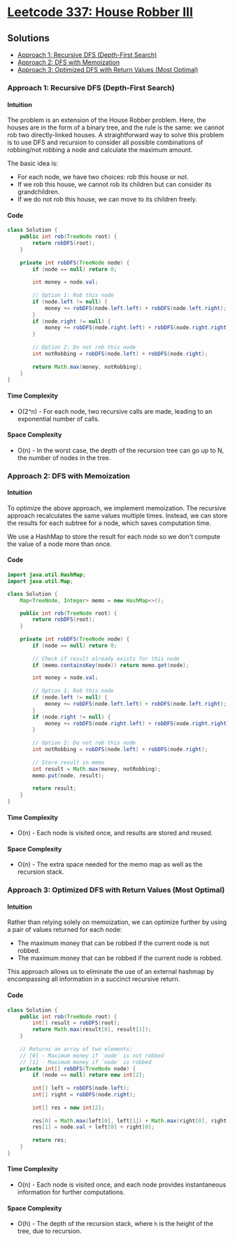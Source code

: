 # [Leetcode 337: House Robber III](https://leetcode.com/problems/house-robber-iii/)

## Solutions
- [Approach 1: Recursive DFS (Depth-First Search)](#approach-1-recursive-dfs-depth-first-search)
- [Approach 2: DFS with Memoization](#approach-2-dfs-with-memoization)
- [Approach 3: Optimized DFS with Return Values (Most Optimal)](#approach-3-optimized-dfs-with-return-values-most-optimal)

### Approach 1: Recursive DFS (Depth-First Search)

#### Intuition
The problem is an extension of the House Robber problem. Here, the houses are in the form of a binary tree, and the rule is the same: we cannot rob two directly-linked houses. A straightforward way to solve this problem is to use DFS and recursion to consider all possible combinations of robbing/not robbing a node and calculate the maximum amount.

The basic idea is:
- For each node, we have two choices: rob this house or not.
- If we rob this house, we cannot rob its children but can consider its grandchildren.
- If we do not rob this house, we can move to its children freely.

#### Code
```java
class Solution {
    public int rob(TreeNode root) {
        return robDFS(root);
    }
    
    private int robDFS(TreeNode node) {
        if (node == null) return 0;
        
        int money = node.val;
        
        // Option 1: Rob this node
        if (node.left != null) {
            money += robDFS(node.left.left) + robDFS(node.left.right);
        }
        if (node.right != null) {
            money += robDFS(node.right.left) + robDFS(node.right.right);
        }
        
        // Option 2: Do not rob this node
        int notRobbing = robDFS(node.left) + robDFS(node.right);
        
        return Math.max(money, notRobbing);
    }
}
```

#### Time Complexity
- O(2^n) - For each node, two recursive calls are made, leading to an exponential number of calls.

#### Space Complexity
- O(n) - In the worst case, the depth of the recursion tree can go up to N, the number of nodes in the tree.


### Approach 2: DFS with Memoization

#### Intuition
To optimize the above approach, we implement memoization. The recursive approach recalculates the same values multiple times. Instead, we can store the results for each subtree for a node, which saves computation time.

We use a HashMap to store the result for each node so we don't compute the value of a node more than once.

#### Code
```java
import java.util.HashMap;
import java.util.Map;

class Solution {
    Map<TreeNode, Integer> memo = new HashMap<>();

    public int rob(TreeNode root) {
        return robDFS(root);
    }
    
    private int robDFS(TreeNode node) {
        if (node == null) return 0;
        
        // Check if result already exists for this node
        if (memo.containsKey(node)) return memo.get(node);

        int money = node.val;
        
        // Option 1: Rob this node
        if (node.left != null) {
            money += robDFS(node.left.left) + robDFS(node.left.right);
        }
        if (node.right != null) {
            money += robDFS(node.right.left) + robDFS(node.right.right);
        }
        
        // Option 2: Do not rob this node
        int notRobbing = robDFS(node.left) + robDFS(node.right);
        
        // Store result in memo
        int result = Math.max(money, notRobbing);
        memo.put(node, result);
        
        return result;
    }
}
```

#### Time Complexity
- O(n) - Each node is visited once, and results are stored and reused.

#### Space Complexity
- O(n) - The extra space needed for the memo map as well as the recursion stack.


### Approach 3: Optimized DFS with Return Values (Most Optimal)

#### Intuition
Rather than relying solely on memoization, we can optimize further by using a pair of values returned for each node:
- The maximum money that can be robbed if the current node is not robbed.
- The maximum money that can be robbed if the current node is robbed.

This approach allows us to eliminate the use of an external hashmap by encompassing all information in a succinct recursive return.

#### Code
```java
class Solution {
    public int rob(TreeNode root) {
        int[] result = robDFS(root);
        return Math.max(result[0], result[1]);
    }
    
    // Returns an array of two elements:
    // [0] - Maximum money if `node` is not robbed
    // [1] - Maximum money if `node` is robbed
    private int[] robDFS(TreeNode node) {
        if (node == null) return new int[2];
        
        int[] left = robDFS(node.left);
        int[] right = robDFS(node.right);
        
        int[] res = new int[2];
        
        res[0] = Math.max(left[0], left[1]) + Math.max(right[0], right[1]);
        res[1] = node.val + left[0] + right[0];
        
        return res;
    }
}
```

#### Time Complexity
- O(n) - Each node is visited once, and each node provides instantaneous information for further computations.

#### Space Complexity
- O(h) - The depth of the recursion stack, where `h` is the height of the tree, due to recursion.

